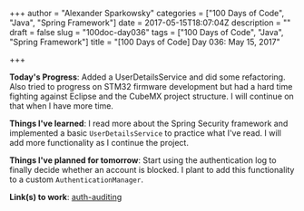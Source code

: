 +++
author = "Alexander Sparkowsky"
categories = ["100 Days of Code", "Java", "Spring Framework"]
date = 2017-05-15T18:07:04Z
description = ""
draft = false
slug = "100doc-day036"
tags = ["100 Days of Code", "Java", "Spring Framework"]
title = "[100 Days of Code] Day 036: May 15, 2017"

+++

**Today's Progress**: Added a UserDetailsService and did some refactoring.  
Also tried to progress on STM32 firmware development but had a hard time fighting against Eclipse and the CubeMX project structure. I will continue on that when I have more time.

**Things I've learned**: I read more about the Spring Security framework and implemented a basic `UserDetailsService` to practice what I've read. I will add more functionality as I continue the project.

**Things I've planned for tomorrow**: Start using the authentication log to finally decide whether an account is blocked. I plant to add this functionality to a custom `AuthenticationManager`.

**Link(s) to work**: [auth-auditing](https://github.com/roamingthings/auth-auditing/commit/2756f157a89352d51386c0748a473fcf96fa8bd8)

